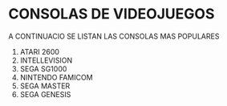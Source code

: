 # CONSOLAS DE VIDEOJUEGOS

A CONTINUACIO SE LISTAN LAS CONSOLAS MAS POPULARES
1. ATARI 2600
2. INTELLEVISION
3. SEGA SG1000
4. NINTENDO FAMICOM
5. SEGA MASTER
6. SEGA GENESIS 

